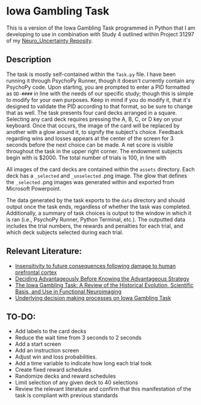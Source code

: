# Iowa Gambling Task

This is a version of the Iowa Gambling Task programmed in Python that I am developing to use in combination with Study 4 outlined within Project 31297 of my [Neuro_Uncertainty Reposity](https://github.com/wj-mitchell/Neuro_Uncertainty). 

## Description
The task is mostly self-contained within the `Task.py` file. I have been running it through PsychoPy Runner, though it doesn't currently contain any PsychoPy code. Upon starting, you are prompted to enter a PID formatted as `DD-####` in line with the needs of our specific study; though this is simple to modify for your own purposes. Keep in mind if you do modify it, that it's designed to validate the PID according to that format, so be sure to change that as well. The task presents four card decks arranged in a square. Selecting any card deck requires pressing the A, B, C, or D key on your keyboard. Once that occurs, the image of the card will be replaced by another with a glow around it, to signify the subject's choice. Feedback regarding wins and losses appears at the center of the screen for 3 seconds before the next choice can be made. A net score is visible throughout the task in the upper right corner. The endowment subjects begin with is $2000. The total number of trials is 100, in line with 

All images of the card decks are contained within the `assets` directory. Each deck has a `_selected` and `_unselected` .png image. The glow that defines the `_selected` .png images was generated within and exported from Microsoft Powerpoint. 

The data generated by the task exports to the `data` directory and should output once the task ends, regardless of whether the task was completed. Additionally, a summary of task choices is output to the window in which it is ran (i.e., PsychoPy Runner, Python Terminal, etc.). The outputted data includes the trial numbers, the rewards and penalties for each trial, and which deck subjects selected during each trial. 

## Relevant Literature:
+ [Insensitivity to future consequences following damage to human prefrontal cortex](https://www.sciencedirect.com/science/article/pii/0010027794900183)
+ [Deciding Advantageously Before Knowing the Advantageous Strategy](https://citeseerx.ist.psu.edu/document?repid=rep1&type=pdf&doi=7ae6ade70d76c3cbefa432d735c2881949875b95)
+ [The Iowa Gambling Task: A Review of the Historical Evolution, Scientific Basis, and Use in Functional Neuroimaging](https://journals.sagepub.com/doi/10.1177/2158244019856911)
+ [Underlying decision making processes on Iowa Gambling Task](https://www.sciencedirect.com/science/article/abs/pii/S1876201818305197#:~:text=Also%2C%20in%20IGT%20with%20100,series%20of%20100%20card%20selections)

## TO-DO:
* Add labels to the card decks
* Reduce the wait time from 3 seconds to 2 seconds
* Add a start screen
* Add an instruction screen
* Adjust win and loss probabilities.
* Add a time variable to indicate how long each trial took
* Create fixed reward schedules
* Randomize decks and reward schedules
* Limit selection of any given deck to 40 selections
* Review the relevant literature and confirm that this manifestation of the task is compliant with previous standards 

